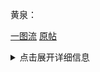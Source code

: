 黄泉：

[一图流](https://github.com/AEDELSTAN/picx-images-hosting/raw/master/Pictures/StarRail/Guide/黄泉.58h56kbyc6.jpg)
[原帖](https://www.miyoushe.com/sr/article/50731532)
<details>
  <summary>点击展开详细信息</summary>
【死水深潜的先驱】x4  
【出云显世与高天神国】x2

   暴击衣服/攻击鞋/雷伤球/攻击绳
</details>

